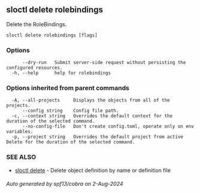 ## sloctl delete rolebindings

Delete the RoleBindings.

```
sloctl delete rolebindings [flags]
```

### Options

```
      --dry-run   Submit server-side request without persisting the configured resources.
  -h, --help      help for rolebindings
```

### Options inherited from parent commands

```
  -A, --all-projects     Displays the objects from all of the projects.
      --config string    Config file path.
  -c, --context string   Overrides the default context for the duration of the selected command.
      --no-config-file   Don't create config.toml, operate only on env variables.
  -p, --project string   Overrides the default project from active Delete for the duration of the selected command.
```

### SEE ALSO

* [sloctl delete](sloctl_delete.md)	 - Delete object definition by name or definition file

###### Auto generated by spf13/cobra on 2-Aug-2024
